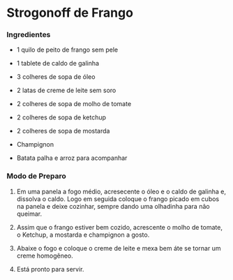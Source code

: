 # Strogonoff de Frango

### Ingredientes

  - 1 quilo de peito de frango sem pele 

  - 1 tablete de caldo de galinha

  - 3 colheres de sopa de óleo

  - 2 latas de creme de leite sem soro

  - 2 colheres de sopa de molho de tomate

  - 2 colheres de sopa de ketchup

  - 2 colheres de sopa de mostarda

 - Champignon

 - Batata palha e arroz para acompanhar

### Modo de Preparo

1. Em uma panela a fogo médio, acresecente o óleo e o caldo de galinha e, dissolva o caldo. Logo em seguida coloque o frango picado em cubos na panela e deixe cozinhar, sempre dando uma olhadinha para não queimar.

2. Assim que o frango estiver bem cozido, acrescente o molho de tomate, o Ketchup, a mostarda e champignon a gosto.

3. Abaixe o fogo e coloque o creme de leite e mexa bem áte se tornar um creme homogêneo.

4. Está pronto para servir.



